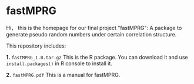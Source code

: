 # fastMPRG
Hi， this is the homepage for our final project "fastMPRG": A package to generate pseudo random numbers under certain correlation structure.

This repository includes:

**1.** `fastMPRG_1.0.tar.gz` This is the R package. You can download it and use `install.packages()` in R console to install it.

**2.** `fastMPRG.pdf` This is a manual for fastMPRG.
